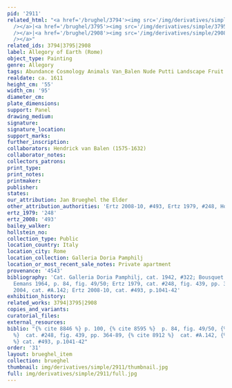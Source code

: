 ```yaml
---
pid: '2911'
related_html: "<a href='/brughel/3794'><img src='/img/derivatives/simple/3794/thumbnail.jpg'
  /></a>|<a href='/brughel/3795'><img src='/img/derivatives/simple/3795/thumbnail.jpg'
  /></a>|<a href='/brughel/2908'><img src='/img/derivatives/simple/2908/thumbnail.jpg'
  /></a>"
related_ids: 3794|3795|2908
label: Allegory of Earth (Rome)
object_type: Painting
genre: Allegory
tags: Abundance Cosmology Animals Van_Balen Nude Putti Landscape Fruit
realdate: ca. 1611
height_cm: '55'
width_cm: '95'
diameter_cm: 
plate_dimensions: 
support: Panel
drawing_medium: 
signature: 
signature_location: 
support_marks: 
further_inscription: 
collaborators: Hendrick van Balen (1575-1632)
collaborator_notes: 
collectors_patrons: 
print_type: 
print_notes: 
printmaker: 
publisher: 
states: 
our_attribution: Jan Brueghel the Elder
other_attribution_authorities: 'Ertz 2008-10, #493, Ertz 1979, #248, Honig database'
ertz_1979: '248'
ertz_2008: '493'
bailey_walker: 
hollstein_no: 
collection_type: Public
location_country: Italy
location_city: Rome
location_collection: Galleria Doria Pamphilj
location_or_most_recent_sale_notes: Private apartment
provenance: '4543'
bibliography: 'Cat. Galleria Doria Pamphilj, cat. 1942, #322; Bousquet 1954, p. 100;
  Eemans 1964, p. 84, fig. 49/50; Ertz 1979, cat. #248, fig. 439, pp. 364-89; Werche
  2004, cat. #A.142; Ertz 2008-10, cat. #493, p.1041-42'
exhibition_history: 
related_works: 3794|3795|2908
copies_and_variants: 
curatorial_files: 
external_resources: 
biblio: "{% cite 8846 %} p. 100, {% cite 8595 %}  p. 84, fig. 49/50, {% cite 9004
  %}  cat. #248, fig. 439, pp. 364-89, {% cite 8912 %}  cat. #A.142, {% cite 8900
  %} cat. #493, p.1041-42"
order: '31'
layout: brueghel_item
collection: brueghel
thumbnail: img/derivatives/simple/2911/thumbnail.jpg
full: img/derivatives/simple/2911/full.jpg
---
```

